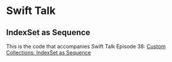 # Swift Talk
## IndexSet as Sequence

This is the code that accompanies Swift Talk Episode 38: [Custom Collections: IndexSet as Sequence](https://talk.objc.io/episodes/S01E38-custom-collections-indexset-as-sequence)
